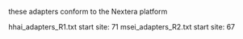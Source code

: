 these adapters conform to the Nextera platform

hhai_adapters_R1.txt start site: 71
msei_adapters_R2.txt start site: 67
